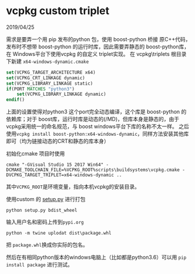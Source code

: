 # vcpkg custom triplet
2019/04/25

需求是要弄一个用 pip 发布的python 包，使用 boost-python 桥接 原C++代码，发布时不想带 boost-python 的运行时库，因此需要弄静态的 boost-python库，在 Windows平台下使用vcpkg 的自定义 triplet实现。
在 vcpkg\triplets 根目录下新建 `x64-windows-dynamic.cmake`
```cmake
set(VCPKG_TARGET_ARCHITECTURE x64)
set(VCPKG_CRT_LINKAGE dynamic)
set(VCPKG_LIBRARY_LINKAGE static)
if(PORT MATCHES "python3")
    set(VCPKG_LIBRARY_LINKAGE dynamic)
endif()
```
上面的设置使得对python3 这个port完全动态编译，这个库是 boost-python 的依赖库；对于 boost库，运行时库是动态的(/MD)，但库本身是静态的，由于vcpkg采用统一的命名规范，与 boost windows平台下库的名称不太一样。
之后使用`vcpkg install boost-python:x64-windows-dynamic`，同样方法安装其他库即可（均为链接动态的CRT和静态的库本身）

初始化cmake 项目时使用
```shell
cmake "-GVisual Studio 15 2017 Win64" -DCMAKE_TOOLCHAIN_FILE=%VCPKG_ROOT%scripts\buildsystems\vcpkg.cmake -DVCPKG_TARGET_TRIPLET=x64-windows-dynamic ..
```
其中`VCPKG_ROOT`是环境变量，指向本机vcpkg的安装目录。

使用custom 的 [setup.py](https://github.com/zhaofeng-shu33/principal_sequence_of_partition/blob/python-setup/setup.py) 进行打包
```shell
python setup.py bdist_wheel
```
输入用户名和密码上传到`pypi.org`
```shell
python -m twine uplodat dist\package.whl
```
把 `package.whl`换成你实际的包名。

然后在有相同python版本的windows电脑上（比如都是python3.6）可以用 `pip install package` 进行测试。